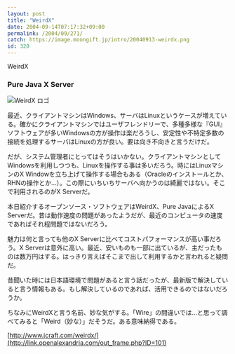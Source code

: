 ```yaml
---
layout: post
title: "WeirdX"
date: 2004-09-14T07:17:32+09:00
permalink: /2004/09/271/
catch: https://image.moongift.jp/intro/20040913-weirdx.png
id: 320
---
```

WeirdX  
<!--more-->

### Pure Java X Server
  

![WeirdX ロゴ](https://image.moongift.jp/intro/20040913-weirdx.png "WeirdX ロゴ")

  

最近、クライアントマシンはWindows、サーバはLinuxというケースが増えている。確かにクライアントマシンではユーザフレンドリーで、多種多様な『GUI』ソフトウェアが多いWindowsの方が操作は楽だろうし、安定性や不特定多数の接続を処理するサーバはLinuxの方が良い。要は向き不向きと言うだけだ。

  

だが、システム管理者にとってはそうはいかない。クライアントマシンとしてWindowsを利用しつつも、Linuxを操作する事は多いだろう。時にはLinuxマシンのX Windowを立ち上げて操作する場合もある（Oracleのインストールとか、RHNの操作とか…）。この際にいちいちサーバへ向かうのは綺麗ではない。そこで利用されるのがX Serverだ。

  

本日紹介するオープンソース・ソフトウェアはWeirdX、Pure JavaによるX Serverだ。昔は動作速度の問題があったようだが、最近のコンピュータの速度であればそれ程問題ではないだろう。

  

魅力は何と言っても他のX Serverに比べてコストパフォーマンスが高い事だろう。X Serverは意外に高い。最近、安いものも一部に出ているが、主だったものは数万円はする。はっきり言えばそこまで出して利用するかと言われると疑問だ。

  

昔聞いた時には日本語環境で問題があると言う話だったが、最新版で解決していると言う情報もある。もし解決しているのであれば、活用できるのではないだろうか。

  

ちなみにWeirdXと言う名前、妙な気がする。「Wire」の間違いでは…と思って調べてみると「Weird（妙な）」だそうだ。ある意味納得である。

  

[http://www.jcraft.com/weirdx/](http://link.openalexandria.com/out_frame.php?ID=101)

